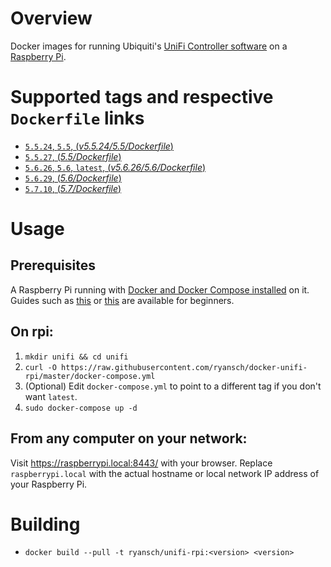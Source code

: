 # Overview

Docker images for running Ubiquiti's [UniFi Controller software](https://www.ubnt.com/download/unifi/) on a [Raspberry Pi](https://www.raspberrypi.org/). 

# Supported tags and respective `Dockerfile` links

- [`5.5.24`, `5.5`, (*v5.5.24/5.5/Dockerfile*)](https://github.com/ryansch/docker-unifi-rpi/blob/v5.5.24/5.5/Dockerfile)
- [`5.5.27`, (*5.5/Dockerfile*)](https://github.com/ryansch/docker-unifi-rpi/blob/master/5.5/Dockerfile)
- [`5.6.26`, `5.6`, `latest`, (*v5.6.26/5.6/Dockerfile*)](https://github.com/ryansch/docker-unifi-rpi/blob/v5.6.26/5.6/Dockerfile)
- [`5.6.29`, (*5.6/Dockerfile*)](https://github.com/ryansch/docker-unifi-rpi/blob/master/5.6/Dockerfile)
- [`5.7.10`, (*5.7/Dockerfile*)](https://github.com/ryansch/docker-unifi-rpi/blob/master/5.7/Dockerfile)

# Usage

## Prerequisites

A Raspberry Pi running with [Docker and Docker Compose installed](https://docs.docker.com/engine/installation/linux/docker-ce/debian/#install-using-the-convenience-script) on it. Guides such as [this](https://blog.alexellis.io/getting-started-with-docker-on-raspberry-pi/) or [this](https://blog.hypriot.com/getting-started-with-docker-and-mac-on-the-raspberry-pi/) are available for beginners.

## On rpi:

1. `mkdir unifi && cd unifi`
2. `curl -O https://raw.githubusercontent.com/ryansch/docker-unifi-rpi/master/docker-compose.yml`
3. (Optional) Edit `docker-compose.yml` to point to a different tag if you don't want `latest`.
4. `sudo docker-compose up -d`

## From any computer on your network:

Visit https://raspberrypi.local:8443/ with your browser. Replace `raspberrypi.local` with the actual hostname or local network IP address of your Raspberry Pi.

# Building
- `docker build --pull -t ryansch/unifi-rpi:<version> <version>`
